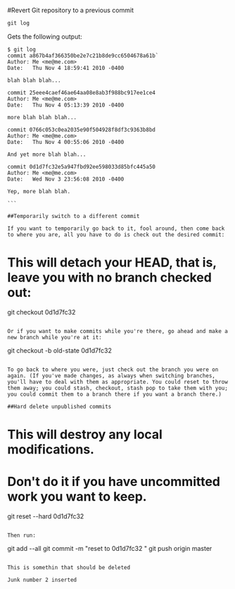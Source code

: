 #Revert Git repository to a previous commit

```` javascript
git log
````

Gets the following output:

````
$ git log
commit a867b4af366350be2e7c21b8de9cc6504678a61b`
Author: Me <me@me.com>
Date:   Thu Nov 4 18:59:41 2010 -0400

blah blah blah...

commit 25eee4caef46ae64aa08e8ab3f988bc917ee1ce4
Author: Me <me@me.com>
Date:   Thu Nov 4 05:13:39 2010 -0400

more blah blah blah...

commit 0766c053c0ea2035e90f504928f8df3c9363b8bd
Author: Me <me@me.com>
Date:   Thu Nov 4 00:55:06 2010 -0400

And yet more blah blah...

commit 0d1d7fc32e5a947fbd92ee598033d85bfc445a50
Author: Me <me@me.com>
Date:   Wed Nov 3 23:56:08 2010 -0400

Yep, more blah blah.

```

##Temporarily switch to a different commit

If you want to temporarily go back to it, fool around, then come back to where you are, all you have to do is check out the desired commit:

````
# This will detach your HEAD, that is, leave you with no branch checked out:
git checkout 0d1d7fc32
````

Or if you want to make commits while you're there, go ahead and make a new branch while you're at it:

````
git checkout -b old-state 0d1d7fc32
````

To go back to where you were, just check out the branch you were on again. (If you've made changes, as always when switching branches, you'll have to deal with them as appropriate. You could reset to throw them away; you could stash, checkout, stash pop to take them with you; you could commit them to a branch there if you want a branch there.)

##Hard delete unpublished commits

````
# This will destroy any local modifications.
# Don't do it if you have uncommitted work you want to keep.
git reset --hard 0d1d7fc32
```

Then run:

````
git add --all
git commit -m "reset to 0d1d7fc32 "
git push origin master
````

This is somethin that should be deleted

Junk number 2 inserted
